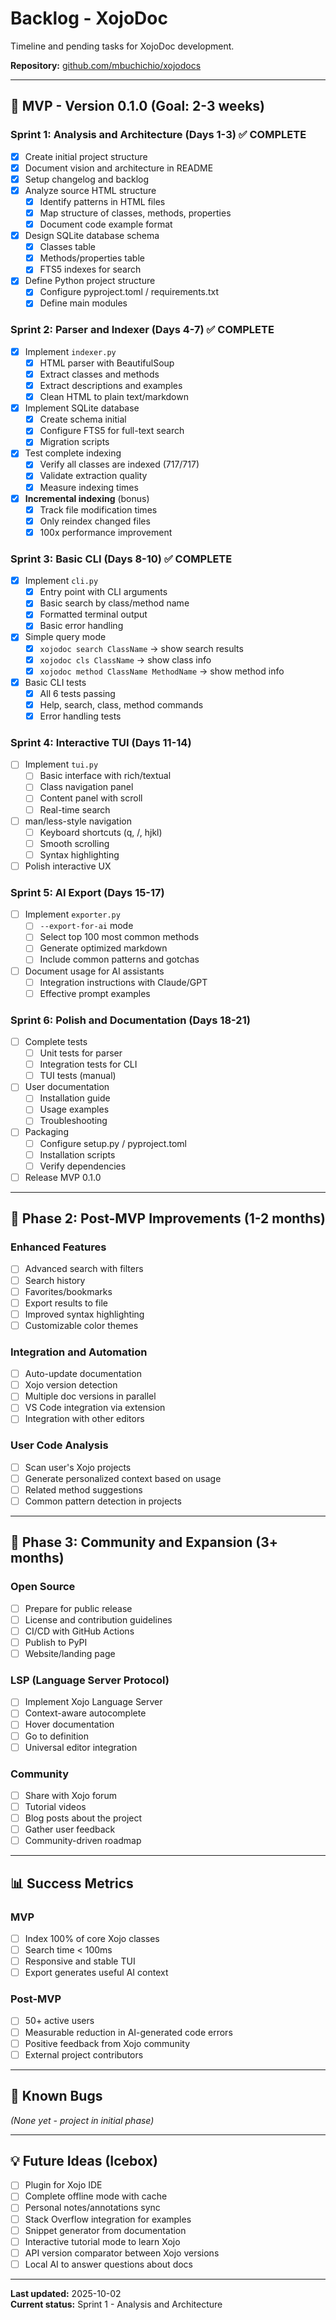 # Backlog - XojoDoc

Timeline and pending tasks for XojoDoc development.

**Repository:** [github.com/mbuchichio/xojodocs](https://github.com/mbuchichio/xojodocs)

---

## 🎯 MVP - Version 0.1.0 (Goal: 2-3 weeks)

### Sprint 1: Analysis and Architecture (Days 1-3) ✅ COMPLETE
- [x] Create initial project structure
- [x] Document vision and architecture in README
- [x] Setup changelog and backlog
- [x] Analyze source HTML structure
  - [x] Identify patterns in HTML files
  - [x] Map structure of classes, methods, properties
  - [x] Document code example format
- [x] Design SQLite database schema
  - [x] Classes table
  - [x] Methods/properties table
  - [x] FTS5 indexes for search
- [x] Define Python project structure
  - [x] Configure pyproject.toml / requirements.txt
  - [x] Define main modules

### Sprint 2: Parser and Indexer (Days 4-7) ✅ COMPLETE
- [x] Implement `indexer.py`
  - [x] HTML parser with BeautifulSoup
  - [x] Extract classes and methods
  - [x] Extract descriptions and examples
  - [x] Clean HTML to plain text/markdown
- [x] Implement SQLite database
  - [x] Create schema initial
  - [x] Configure FTS5 for full-text search
  - [x] Migration scripts
- [x] Test complete indexing
  - [x] Verify all classes are indexed (717/717)
  - [x] Validate extraction quality
  - [x] Measure indexing times
- [x] **Incremental indexing** (bonus)
  - [x] Track file modification times
  - [x] Only reindex changed files
  - [x] 100x performance improvement

### Sprint 3: Basic CLI (Days 8-10) ✅ COMPLETE
- [x] Implement `cli.py`
  - [x] Entry point with CLI arguments
  - [x] Basic search by class/method name
  - [x] Formatted terminal output
  - [x] Basic error handling
- [x] Simple query mode
  - [x] `xojodoc search ClassName` → show search results
  - [x] `xojodoc cls ClassName` → show class info
  - [x] `xojodoc method ClassName MethodName` → show method info
- [x] Basic CLI tests
  - [x] All 6 tests passing
  - [x] Help, search, class, method commands
  - [x] Error handling tests

### Sprint 4: Interactive TUI (Days 11-14)
- [ ] Implement `tui.py`
  - [ ] Basic interface with rich/textual
  - [ ] Class navigation panel
  - [ ] Content panel with scroll
  - [ ] Real-time search
- [ ] man/less-style navigation
  - [ ] Keyboard shortcuts (q, /, hjkl)
  - [ ] Smooth scrolling
  - [ ] Syntax highlighting
- [ ] Polish interactive UX

### Sprint 5: AI Export (Days 15-17)
- [ ] Implement `exporter.py`
  - [ ] `--export-for-ai` mode
  - [ ] Select top 100 most common methods
  - [ ] Generate optimized markdown
  - [ ] Include common patterns and gotchas
- [ ] Document usage for AI assistants
  - [ ] Integration instructions with Claude/GPT
  - [ ] Effective prompt examples

### Sprint 6: Polish and Documentation (Days 18-21)
- [ ] Complete tests
  - [ ] Unit tests for parser
  - [ ] Integration tests for CLI
  - [ ] TUI tests (manual)
- [ ] User documentation
  - [ ] Installation guide
  - [ ] Usage examples
  - [ ] Troubleshooting
- [ ] Packaging
  - [ ] Configure setup.py / pyproject.toml
  - [ ] Installation scripts
  - [ ] Verify dependencies
- [ ] Release MVP 0.1.0

---

## 🚀 Phase 2: Post-MVP Improvements (1-2 months)

### Enhanced Features
- [ ] Advanced search with filters
- [ ] Search history
- [ ] Favorites/bookmarks
- [ ] Export results to file
- [ ] Improved syntax highlighting
- [ ] Customizable color themes

### Integration and Automation
- [ ] Auto-update documentation
- [ ] Xojo version detection
- [ ] Multiple doc versions in parallel
- [ ] VS Code integration via extension
- [ ] Integration with other editors

### User Code Analysis
- [ ] Scan user's Xojo projects
- [ ] Generate personalized context based on usage
- [ ] Related method suggestions
- [ ] Common pattern detection in projects

---

## 🌟 Phase 3: Community and Expansion (3+ months)

### Open Source
- [ ] Prepare for public release
- [ ] License and contribution guidelines
- [ ] CI/CD with GitHub Actions
- [ ] Publish to PyPI
- [ ] Website/landing page

### LSP (Language Server Protocol)
- [ ] Implement Xojo Language Server
- [ ] Context-aware autocomplete
- [ ] Hover documentation
- [ ] Go to definition
- [ ] Universal editor integration

### Community
- [ ] Share with Xojo forum
- [ ] Tutorial videos
- [ ] Blog posts about the project
- [ ] Gather user feedback
- [ ] Community-driven roadmap

---

## 📊 Success Metrics

### MVP
- [ ] Index 100% of core Xojo classes
- [ ] Search time < 100ms
- [ ] Responsive and stable TUI
- [ ] Export generates useful AI context

### Post-MVP
- [ ] 50+ active users
- [ ] Measurable reduction in AI-generated code errors
- [ ] Positive feedback from Xojo community
- [ ] External project contributors

---

## 🐛 Known Bugs

_(None yet - project in initial phase)_

---

## 💡 Future Ideas (Icebox)

- [ ] Plugin for Xojo IDE
- [ ] Complete offline mode with cache
- [ ] Personal notes/annotations sync
- [ ] Stack Overflow integration for examples
- [ ] Snippet generator from documentation
- [ ] Interactive tutorial mode to learn Xojo
- [ ] API version comparator between Xojo versions
- [ ] Local AI to answer questions about docs

---

**Last updated:** 2025-10-02  
**Current status:** Sprint 1 - Analysis and Architecture
